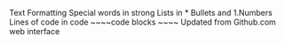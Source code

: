 Text Formatting
Special words in strong
Lists in * Bullets and 1.Numbers
Lines of code in code ~~~~code blocks ~~~~
Updated from Github.com web interface
